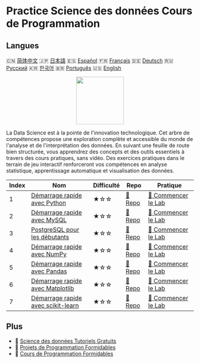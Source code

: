 # Practice Science des données Cours de Programmation

## Langues

🇨🇳 [简体中文](README_zh.md) 🇯🇵 [日本語](README_ja.md) 🇪🇸 [Español](README_es.md) 🇫🇷 [Français](README_fr.md) 🇩🇪 [Deutsch](README_de.md) 🇷🇺 [Русский](README_ru.md) 🇰🇷 [한국어](README_ko.md) 🇧🇷 [Português](README_pt.md) 🇺🇸 [English](README.md) 

<div align="center">
<img width="128px" src="https://file.labex.io/path/Ctx67nWJaNg4.png">
</div>

La Data Science est à la pointe de l'innovation technologique. Cet arbre de compétences propose une exploration complète et accessible du monde de l'analyse et de l'interprétation des données. En suivant une feuille de route bien structurée, vous apprendrez des concepts et des outils essentiels à travers des cours pratiques, sans vidéo. Des exercices pratiques dans le terrain de jeu interactif renforceront vos compétences en analyse statistique, apprentissage automatique et visualisation des données.

|   Index | Nom                                                                                             | Difficulté   | Repo                                                                   | Pratique                                                                         |
|---------|-------------------------------------------------------------------------------------------------|--------------|------------------------------------------------------------------------|----------------------------------------------------------------------------------|
|       1 | [Démarrage rapide avec Python](https://labex.io/fr/courses/quick-start-with-python)             | ★☆☆          | [🔗 Repo](https://github.com/labex-labs/quick-start-with-python)       | [🚀 Commencer le Lab](https://labex.io/fr/courses/quick-start-with-python)       |
|       2 | [Démarrage rapide avec MySQL](https://labex.io/fr/courses/quick-start-with-mysql)               | ★☆☆          | [🔗 Repo](https://github.com/labex-labs/quick-start-with-mysql)        | [🚀 Commencer le Lab](https://labex.io/fr/courses/quick-start-with-mysql)        |
|       3 | [PostgreSQL pour les débutants](https://labex.io/fr/courses/postgresql-for-beginners)           | ★☆☆          | [🔗 Repo](https://github.com/labex-labs/postgresql-for-beginners)      | [🚀 Commencer le Lab](https://labex.io/fr/courses/postgresql-for-beginners)      |
|       4 | [Démarrage rapide avec NumPy](https://labex.io/fr/courses/quick-start-with-numpy)               | ★☆☆          | [🔗 Repo](https://github.com/labex-labs/quick-start-with-numpy)        | [🚀 Commencer le Lab](https://labex.io/fr/courses/quick-start-with-numpy)        |
|       5 | [Démarrage rapide avec Pandas](https://labex.io/fr/courses/quick-start-with-pandas)             | ★☆☆          | [🔗 Repo](https://github.com/labex-labs/quick-start-with-pandas)       | [🚀 Commencer le Lab](https://labex.io/fr/courses/quick-start-with-pandas)       |
|       6 | [Démarrage rapide avec Matplotlib](https://labex.io/fr/courses/quick-start-with-matplotlib)     | ★☆☆          | [🔗 Repo](https://github.com/labex-labs/quick-start-with-matplotlib)   | [🚀 Commencer le Lab](https://labex.io/fr/courses/quick-start-with-matplotlib)   |
|       7 | [Démarrage rapide avec scikit-learn](https://labex.io/fr/courses/quick-start-with-scikit-learn) | ★☆☆          | [🔗 Repo](https://github.com/labex-labs/quick-start-with-scikit-learn) | [🚀 Commencer le Lab](https://labex.io/fr/courses/quick-start-with-scikit-learn) |

## Plus

- 🔗 [Science des données Tutoriels Gratuits](https://github.com/labex-labs/data-science-free-tutorials)
- 🔗 [Projets de Programmation Formidables](https://github.com/labex-labs/awesome-programming-projects)
- 🔗 [Cours de Programmation Formidables](https://github.com/labex-labs/awesome-programming-courses)

